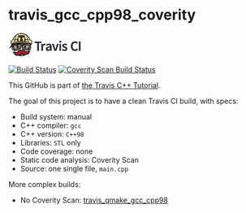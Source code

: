 # travis_gcc_cpp98_coverity

[![Travis CI logo](TravisCI.png)](https://travis-ci.org)

[![Build Status](https://travis-ci.org/richelbilderbeek/travis_gcc_cpp98_coverity.svg?branch=master)](https://travis-ci.org/richelbilderbeek/travis_gcc_cpp98_coverity)
<a href="https://scan.coverity.com/projects/richelbilderbeek-travis_gcc_cpp98_coverity">
  <img alt="Coverity Scan Build Status"
       src="https://scan.coverity.com/projects/12045/badge.svg"/>
</a>

This GitHub is part of [the Travis C++ Tutorial](https://github.com/richelbilderbeek/travis_cpp_tutorial).

The goal of this project is to have a clean Travis CI build, with specs:
 * Build system: manual
 * C++ compiler: `gcc`
 * C++ version: `C++98`
 * Libraries: `STL` only
 * Code coverage: none
 * Static code analysis: Coverity Scan
 * Source: one single file, `main.cpp`

More complex builds:
 * No Coverity Scan: [travis_qmake_gcc_cpp98](https://www.github.com/richelbilderbeek/travis_qmake_gcc_cpp98)
